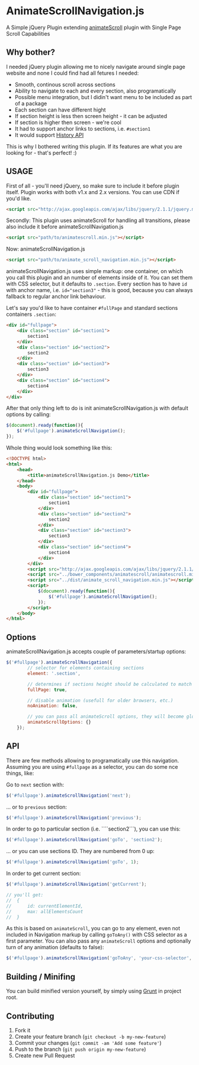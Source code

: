 AnimateScrollNavigation.js
=============

A Simple jQuery Plugin extending [animateScroll](https://github.com/ramswaroop/animatescroll.js) plugin with Single Page Scroll Capabilities


Why bother?
-------------------

I needed jQuery plugin allowing me to nicely navigate around single page website and none I could find had all fetures I needed:

* Smooth, continous scroll across sections
* Ability to navigate to each and every section, also programatically
* Possible menu integration, but I didin't want menu to be included as part of a package
* Each section can have different hight
* If section height is less then screen height - it can be adjusted
* If section is higher then screen - we're cool
* It had to support anchor links to sections, i.e. ```#section1```
* It would support [History API](https://developer.mozilla.org/en-US/docs/Web/Guide/API/DOM/Manipulating_the_browser_history)

This is why I bothered writing this plugin. If its features are what you are looking for - that's perfect! :)

USAGE
-------------------

First of all - you'll need jQuery, so make sure to include it before plugin itself. Plugin works with both v1.x and 2.x versions. You can use CDN if you'd like.

```html
<script src="http://ajax.googleapis.com/ajax/libs/jquery/2.1.1/jquery.min.js"></script>
```

Secondly: This plugin uses animateScroll for handling all transitions, please also include it before animateScrollNavigation.js

```html
<script src="path/to/animatescroll.min.js"></script>
```

Now: animateScrollNavigation.js

```html
<script src="path/to/animate_scroll_navigation.min.js"></script>
```

animateScrollNavigation.js uses simple markup: one container, on which you call this plugin and an number of elements inside of it. You can set them with CSS selector, but it defaults to ```.section```. Every section has to have ```id``` with anchor name, i.e. ```id="section3"``` - this is good, because you can always fallback to regular anchor link behaviour.

Let's say you'd like to have container ```#fullPage``` and standard sections containers ```.section```:

```html
<div id="fullpage">
    <div class="section" id="section1">
        section1
    </div>
    <div class="section" id="section2">
        section2
    </div>
    <div class="section" id="section3">
        section3
    </div>
    <div class="section" id="section4">
        section4
    </div>
</div>
```

After that only thing left to do is init animateScrollNavigation.js with default options by calling:

```js
$(document).ready(function(){
    $('#fullpage').animateScrollNavigation();
});
```

Whole thing would look something like this:

```html
<!DOCTYPE html>
<html>
    <head>
        <title>animateScrollNavigation.js Demo</title>
    </head>
    <body>
        <div id="fullpage">
            <div class="section" id="section1">
                section1
            </div>
            <div class="section" id="section2">
                section2
            </div>
            <div class="section" id="section3">
                section3
            </div>
            <div class="section" id="section4">
                section4
            </div>
        </div>
        <script src="http://ajax.googleapis.com/ajax/libs/jquery/2.1.1/jquery.min.js"></script>
        <script src="../bower_components/animatescroll/animatescroll.min.js"></script>
        <script src="../dist/animate_scroll_navigation.min.js"></script>
        <script>
            $(document).ready(function(){
                $('#fullpage').animateScrollNavigation();
            });
        </script>
    </body>
</html>
```

Options
-------------

animateScrollNavigation.js accepts couple of parameters/startup options:

```js
$('#fullpage').animateScrollNavigation({
        // selector for elements containing sections
        element: '.section',

        // determines if sections height should be calculated to match screen height
        fullPage: true,

        // disable animation (usefull for older browsers, etc.)
        noAnimation: false,

        // you can pass all animateScroll options, they will become global for all elements in navigation
        animateScrollOptions: {}
    });
```

API
--------------

There are few methods allowing to programatically use this navigation. Assuming you are using ```#fullpage``` as a selector, you can do some nce things, like:

Go to ```next``` section with:

```js
$('#fullpage').animateScrollNavigation('next');
```
... or to ```previous``` section:

```js
$('#fullpage').animateScrollNavigation('previous');
```

In order to go to particular section (i.e. ````section2```), you can use this:

```js
$('#fullpage').animateScrollNavigation('goTo', 'section2');
```

... or you can use sections ID. They are numbered from 0 up:

```js
$('#fullpage').animateScrollNavigation('goTo', 1);
```

In order to get current section:

```js
$('#fullpage').animateScrollNavigation('getCurrent');

// you'll get:
//  {
//      id: currentElementId,
//      max: allElementsCount
//  }
```

As this is based on ```animateScroll```, you can go to any element, even not included in Navigation markup by calling ```goToAny()``` with CSS selector as a first parameter. You can also pass any ```animateScroll``` options and optionally turn of any animation (defaults to false):

```js
$('#fullpage').animateScrollNavigation('goToAny', 'your-css-selector', animateScrollOptions, noAnimation);
```


Building / Minifing
----------

You can build minified version yourself, by simply using [Grunt](http://gruntjs.com) in project root.

Contributing
--------------

1. Fork it
2. Create your feature branch (`git checkout -b my-new-feature`)
3. Commit your changes (`git commit -am 'Add some feature'`)
4. Push to the branch (`git push origin my-new-feature`)
5. Create new Pull Request
